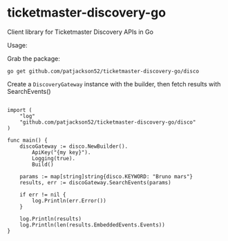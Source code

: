 # ticketmaster-discovery-go

Client library for Ticketmaster Discovery APIs in Go

Usage:

Grab the package:

`go get github.com/patjackson52/ticketmaster-discovery-go/disco`

Create a `DiscoveryGateway` instance with the builder, then fetch results with SearchEvents()

```

import (
	"log"
	"github.com/patjackson52/ticketmaster-discovery-go/disco"
)

func main() {
	discoGateway := disco.NewBuilder().
		ApiKey("{my key}").
		Logging(true).
		Build()

	params := map[string]string{disco.KEYWORD: "Bruno mars"}
	results, err := discoGateway.SearchEvents(params)

	if err != nil {
		log.Println(err.Error())
	}

	log.Println(results)
	log.Println(len(results.EmbeddedEvents.Events))
}
```
